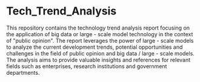 # Tech_Trend_Analysis
This repository contains the technology trend analysis report focusing on the application of big data or large - scale model technology in the context of "public opinion".
The report leverages the power of large - scale models to analyze the current development trends, potential opportunities and challenges in the field of public opinion and big data / large - scale models.
The analysis aims to provide valuable insights and references for relevant fields such as enterprises, research institutions and government departments.
